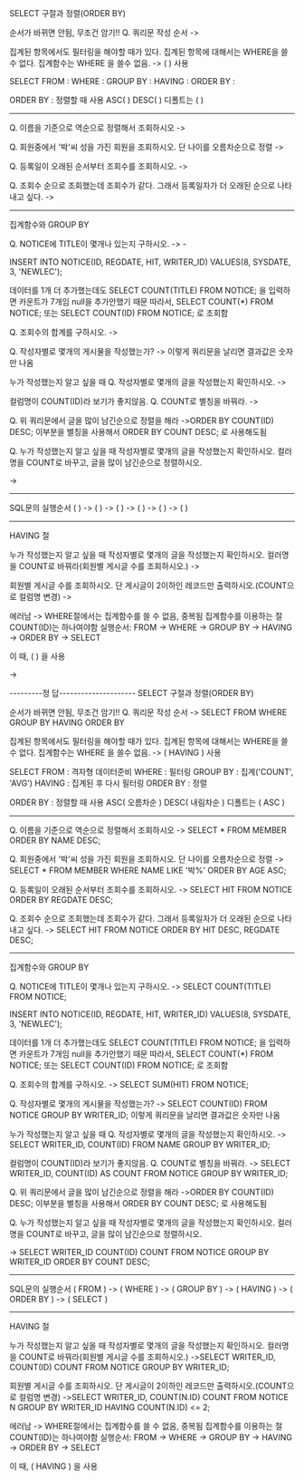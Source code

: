 SELECT 구절과 정렬(ORDER BY)

순서가 바뀌면 안됨, 무조건 암기!!
Q. 쿼리문 작성 순서
->

집계된 항목에서도 필터링을 해야할 때가 있다.
집계된 항목에 대해서는 WHERE을 쓸 수 없다. 집계함수는 WHERE 을 쓸수 없음.
-> (       ) 사용

SELECT
FROM : 
WHERE : 
GROUP BY : 
HAVING :
ORDER BY : 

ORDER BY : 정렬할 때 사용
ASC(     )
DESC(       )
디폴트는 (      )

---
Q. 이름을 기준으로 역순으로 정렬해서 조회하시오
-> 

Q. 회원중에서 '박'씨 성을 가진 회원을 조회하시오. 단 나이를 오름차순으로 정렬
-> 

Q. 등록일이 오래된 순서부터 조회수를 조회하시오.
->

Q. 조회수 순으로 조회했는데 조회수가 같다. 그래서 등록일자가 더 오래된 순으로 나타내고 싶다.
->

---

집계함수와 GROUP BY


Q. NOTICE에 TITLE이 몇개나 있는지 구하시오.
-> -

INSERT INTO NOTICE(ID, REGDATE, HIT, WRITER_ID) VALUES(8, SYSDATE, 3, 'NEWLEC');

데이터를 1개 더 추가했는데도 
SELECT COUNT(TITLE) FROM NOTICE;
을 입력하면 카운트가 7개임
null을 추가안했기 때문 따라서,
SELECT COUNT(*) FROM NOTICE; 또는
SELECT COUNT(ID) FROM NOTICE; 로 조회함

Q. 조회수의 합계를 구하시오.
-> 


Q. 작성자별로 몇개의 게시물을 작성했는가?
-> 
이렇게 쿼리문을 날리면 결과값은 숫자만 나옴

누가 작성했는지 알고 싶을 때
Q. 작성자별로 몇개의 글을 작성했는지 확인하시오.
->


컬럼명이 COUNT(ID)라 보기가 좋지않음. 
Q. COUNT로 별칭을 바꿔라.
->

Q. 위 쿼리문에서 글을 많이 남긴순으로 정렬을 해라
->ORDER BY COUNT(ID) DESC; 이부분을 별칭을 사용해서
ORDER BY COUNT DESC; 로 사용해도됨

Q. 누가 작성했는지 알고 싶을 때 작성자별로 몇개의 글을 작성했는지 확인하시오.
컬러명을 COUNT로 바꾸고, 글을 많이 남긴순으로 정렬하시오.

->

---
SQL문의 실행순서
(       ) -> (       ) -> (       ) -> (       ) -> (       ) -> (       ) 

---

HAVING 절

누가 작성했는지 알고 싶을 때 작성자별로 몇개의 글을 작성했는지 확인하시오.
컬러명을 COUNT로 바꿔라(회원별 게시글 수를 조회하시오.)
->



회원별 게시글 수를 조회하시오. 단 게시글이 2이하인 레코드만 출력하시오.(COUNT으로 컬럼명 변경)
->

에러남 -> WHERE절에서는 집계함수를 쓸 수 없음, 중복됨
집계함수를 이용하는 절 COUNT(ID)는 하나여야함
실행순서: FROM -> WHERE -> GROUP BY -> HAVING -> ORDER BY -> SELECT

이 때, (        ) 을 사용

->



---------정 답---------------------
SELECT 구절과 정렬(ORDER BY)

순서가 바뀌면 안됨, 무조건 암기!!
Q. 쿼리문 작성 순서
-> SELECT FROM WHERE GROUP BY HAVING ORDER BY

집계된 항목에서도 필터링을 해야할 때가 있다.
집계된 항목에 대해서는 WHERE을 쓸 수 없다. 집계함수는 WHERE 을 쓸수 없음.
-> (  HAVING    ) 사용

SELECT
FROM : 격자형 데이터준비
WHERE : 필터링
GROUP BY : 집계('COUNT', 'AVG')
HAVING : 집계된 후 다시 필터링
ORDER BY : 정렬

ORDER BY : 정렬할 때 사용
ASC( 오름차순    )
DESC( 내림차순      )
디폴트는 (   ASC   )

---
Q. 이름을 기준으로 역순으로 정렬해서 조회하시오
-> SELECT * FROM MEMBER ORDER BY NAME DESC;

Q. 회원중에서 '박'씨 성을 가진 회원을 조회하시오. 단 나이를 오름차순으로 정렬
-> SELECT * FROM MEMBER WHERE NAME LIKE '박%' ORDER BY AGE ASC;

Q. 등록일이 오래된 순서부터 조회수를 조회하시오.
-> SELECT HIT FROM NOTICE ORDER BY REGDATE DESC;

Q. 조회수 순으로 조회했는데 조회수가 같다. 그래서 등록일자가 더 오래된 순으로 나타내고 싶다.
-> SELECT HIT FROM NOTICE ORDER BY HIT DESC, REGDATE DESC;

---

집계함수와 GROUP BY


Q. NOTICE에 TITLE이 몇개나 있는지 구하시오.
-> SELECT COUNT(TITLE) FROM NOTICE;

INSERT INTO NOTICE(ID, REGDATE, HIT, WRITER_ID) VALUES(8, SYSDATE, 3, 'NEWLEC');

데이터를 1개 더 추가했는데도 
SELECT COUNT(TITLE) FROM NOTICE;
을 입력하면 카운트가 7개임
null을 추가안했기 때문 따라서,
SELECT COUNT(*) FROM NOTICE; 또는
SELECT COUNT(ID) FROM NOTICE; 로 조회함

Q. 조회수의 합계를 구하시오.
-> SELECT SUM(HIT) FROM NOTICE;


Q. 작성자별로 몇개의 게시물을 작성했는가?
-> SELECT COUNT(ID) FROM NOTICE GROUP BY WRITER_ID;
이렇게 쿼리문을 날리면 결과값은 숫자만 나옴

누가 작성했는지 알고 싶을 때
Q. 작성자별로 몇개의 글을 작성했는지 확인하시오.
-> SELECT WRITER_ID, COUNT(ID) FROM NAME GROUP BY WRITER_ID;


컬럼명이 COUNT(ID)라 보기가 좋지않음. 
Q. COUNT로 별칭을 바꿔라.
-> SELECT WRITER_ID, COUNT(ID) AS COUNT FROM NOTICE GROUP BY WRITER_ID;

Q. 위 쿼리문에서 글을 많이 남긴순으로 정렬을 해라
->ORDER BY COUNT(ID) DESC; 이부분을 별칭을 사용해서
ORDER BY COUNT DESC; 로 사용해도됨

Q. 누가 작성했는지 알고 싶을 때 작성자별로 몇개의 글을 작성했는지 확인하시오.
컬러명을 COUNT로 바꾸고, 글을 많이 남긴순으로 정렬하시오.

-> SELECT WRITER_ID COUNT(ID) COUNT FROM NOTICE 
GROUP BY WRITER_ID ORDER BY COUNT DESC;

---
SQL문의 실행순서
(  FROM  ) -> ( WHERE  ) -> (  GROUP BY  ) -> (   HAVING  ) -> (  ORDER BY ) -> (  SELECT ) 

---

HAVING 절

누가 작성했는지 알고 싶을 때 작성자별로 몇개의 글을 작성했는지 확인하시오.
컬러명을 COUNT로 바꿔라(회원별 게시글 수를 조회하시오.)
->SELECT WRITER_ID, COUNT(ID) COUNT FROM NOTICE GROUP BY WRITER_ID;



회원별 게시글 수를 조회하시오. 단 게시글이 2이하인 레코드만 출력하시오.(COUNT으로 컬럼명 변경)
->SELECT WRITER_ID, COUNT(N.ID) COUNT 
FROM NOTICE N 
GROUP BY WRITER_ID 
HAVING COUNT(N.ID) <= 2;


에러남 -> WHERE절에서는 집계함수를 쓸 수 없음, 중복됨
집계함수를 이용하는 절 COUNT(ID)는 하나여야함
실행순서: FROM -> WHERE -> GROUP BY -> HAVING -> ORDER BY -> SELECT

이 때, (   HAVING  ) 을 사용
